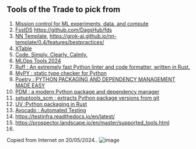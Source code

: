 ## Tools of the Trade to pick from

1. [Mission control for ML experiments, data, and compute](https://github.com/iterative)
2. [FsstDS](https://dagshub.com/blog/fds-fast-data-science-with-git-and-dvc/)
https://github.com/DagsHub/fds
3. [NN Template](https://github.com/grok-ai/nn-template), https://grok-ai.github.io/nn-template/0.4/features/bestpractices/
4. [XTable](https://github.com/apache/incubator-xtable)
5. [Code. Simply. Clearly. Calmly.](https://calmcode.io/)
6. [MLOps Tools 2024](https://www.datacamp.com/blog/top-mlops-tools)
7. [Ruff : An extremely fast Python linter and code formatter, written in Rust.](https://docs.astral.sh/ruff/)
8. [MyPY : static type checker for Python](https://mypy.readthedocs.io/en/stable/index.html)
9. [Poetry : PYTHON PACKAGING AND DEPENDENCY MANAGEMENT MADE EASY](https://python-poetry.org/)
10. [PDM : a modern Python package and dependency manager ](https://pdm-project.org/latest/)
11. [setuptools_scm :  extracts Python package versions from git](https://github.com/pypa/setuptools_scm)
12. [UV :Python packaging in Rust](https://astral.sh/blog/uv)
13. [Avocado : Automated Testing](https://github.com/avocado-framework/avocado)
14. https://testinfra.readthedocs.io/en/latest/
15. https://prospector.landscape.io/en/master/supported_tools.html
16. 

Copied from Internet on 20/05/2024..
![image](https://github.com/priya-gitTest/priya-gitTest/assets/21082240/18209744-4f2b-4a05-a206-591132e8dc9d)

